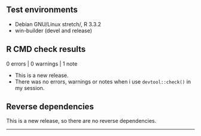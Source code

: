 ## Test environments
* Debian GNU/Linux stretch/, R 3.3.2
* win-builder (devel and release)

## R CMD check results

0 errors | 0 warnings | 1 note

* This is a new release.
* There was no errors, warnings or notes when i use `devtool::check()` in my 
  session.
  
## Reverse dependencies

This is a new release, so there are no reverse dependencies.

---


